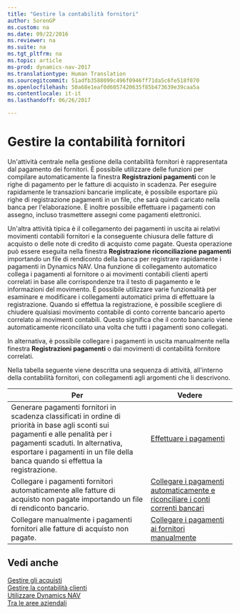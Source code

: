 ```yaml
---
title: "Gestire la contabilità fornitori"
author: SorenGP
ms.custom: na
ms.date: 09/22/2016
ms.reviewer: na
ms.suite: na
ms.tgt_pltfrm: na
ms.topic: article
ms-prod: dynamics-nav-2017
ms.translationtype: Human Translation
ms.sourcegitcommit: 51adfb3588099c496f0946ff71da5c6fe518f070
ms.openlocfilehash: 50a68e1eaf0d6057420635f85b473639e39caa5a
ms.contentlocale: it-it
ms.lasthandoff: 06/26/2017

---
```


# <a name="manage-payables"></a>Gestire la contabilità fornitori
Un'attività centrale nella gestione della contabilità fornitori è rappresentata dal pagamento dei fornitori. È possibile utilizzare delle funzioni per compilare automaticamente la finestra **Registrazioni pagamenti** con le righe di pagamento per le fatture di acquisto in scadenza. Per eseguire rapidamente le transazioni bancarie implicate, è possibile esportare più righe di registrazione pagamenti in un file, che sarà quindi caricato nella banca per l'elaborazione. È inoltre possibile effettuare i pagamenti con assegno, incluso trasmettere assegni come pagamenti elettronici.

Un'altra attività tipica è il collegamento dei pagamenti in uscita ai relativi movimenti contabili fornitori e la conseguente chiusura delle fatture di acquisto o delle note di credito di acquisto come pagate. Questa operazione può essere eseguita nella finestra **Registrazione riconciliazione pagamenti** importando un file di rendiconto della banca per registrare rapidamente i pagamenti in Dynamics NAV. Una funzione di collegamento automatico collega i pagamenti al fornitore o ai movimenti contabili clienti aperti correlati in base alle corrispondenze tra il testo di pagamento e le informazioni del movimento. È possibile utilizzare varie funzionalità per esaminare e modificare i collegamenti automatici prima di effettuare la registrazione. Quando si effettua la registrazione, è possibile scegliere di chiudere qualsiasi movimento contabile di conto corrente bancario aperto correlato ai movimenti contabili. Questo significa che il conto bancario viene automaticamente riconciliato una volta che tutti i pagamenti sono collegati.

In alternativa, è possibile collegare i pagamenti in uscita manualmente nella finestra **Registrazioni pagamenti** o dai movimenti di contabilità fornitore correlati.

Nella tabella seguente viene descritta una sequenza di attività, all'interno della contabilità fornitori, con collegamenti agli argomenti che li descrivono.

|Per |Vedere |
|---|----|
|Generare pagamenti fornitori in scadenza classificati in ordine di priorità in base agli sconti sui pagamenti e alle penalità per i pagamenti scaduti. In alternativa, esportare i pagamenti in un file della banca quando si effettua la registrazione.|[Effettuare i pagamenti](payables-make-payments.md)|
|Collegare i pagamenti fornitori automaticamente alle fatture di acquisto non pagate importando un file di rendiconto bancario.|[Collegare i pagamenti automaticamente e riconciliare i conti correnti bancari](receivables-apply-payments-auto-reconcile-bank-accounts.md)|
|Collegare manualmente i pagamenti fornitori alle fatture di acquisto non pagate.|[Collegare i pagamenti ai fornitori manualmente](payables-how-apply-purchase-transactions-manually.md)|

## <a name="see-also"></a>Vedi anche
[Gestire gli acquisti](purchasing-manage-purchasing.md)  
[Gestire la contabilità clienti](receivables-manage-receivables.md)  
[Utilizzare Dynamics NAV](ui-work-product.md)  
[Tra le aree aziendali](ui-across-business-areas.md)

